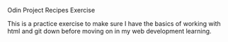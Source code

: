 Odin Project Recipes Exercise

This is a practice exercise to make sure I have the basics of working with html and git down before moving on in my web development learning.
